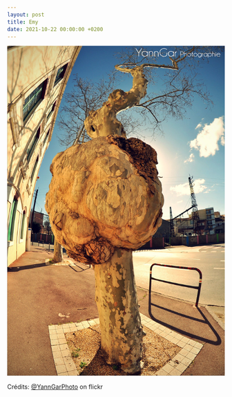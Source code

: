 ```yaml
---
layout: post
title: Emy
date: 2021-10-22 00:00:00 +0200
---
```


![Emy](/images/2021-10-22.jpg)

Crédits: [@YannGarPhoto](https://www.flickr.com/people/yannickgar) on flickr

